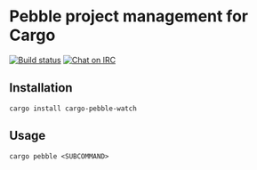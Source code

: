 # Pebble project management for Cargo
[![Build status](https://api.travis-ci.org/pebble-rust/cargo-pebble.svg?branch=master)](https://travis-ci.org/pebble-rust/cargo-pebble)
[![Chat on IRC](https://img.shields.io/badge/chat.freenode.net-%23pebble--rust-informational)](irc://chat.freenode.net/pebble-rust)

## Installation
```
cargo install cargo-pebble-watch
```

## Usage
```
cargo pebble <SUBCOMMAND>
```